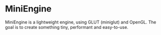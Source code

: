 # MiniEngine

MiniEngine is a lightweight engine, using GLUT (miniglut) and OpenGL. 
The goal is to create something tiny, performant and easy-to-use.

